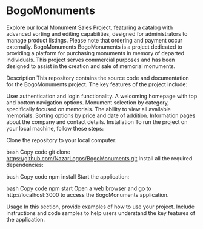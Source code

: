 # BogoMonuments
Explore our local Monument Sales Project, featuring a catalog with advanced sorting and editing capabilities, designed for administrators to manage product listings. Please note that ordering and payment occur externally.
BogoMonuments
BogoMonuments is a project dedicated to providing a platform for  purchasing monuments in memory of departed individuals. This project serves commercial purposes and has been designed to assist in the creation and sale of memorial monuments.

Description
This repository contains the source code and documentation for the BogoMonuments project. The key features of the project include:

User authentication and login functionality.
A welcoming homepage with top and bottom navigation options.
Monument selection by category, specifically focused on memorials.
The ability to view all available memorials.
Sorting options by price and date of addition.
Information pages about the company and contact details.
Installation
To run the project on your local machine, follow these steps:

Clone the repository to your local computer:

bash
Copy code
git clone https://github.com/NazarLogos/BogoMonuments.git
Install all the required dependencies:

bash
Copy code
npm install
Start the application:

bash
Copy code
npm start
Open a web browser and go to http://localhost:3000 to access the BogoMonuments application.

Usage
In this section, provide examples of how to use your project. Include instructions and code samples to help users understand the key features of the application.
